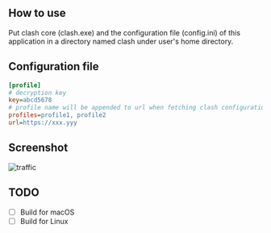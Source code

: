 ## How to use

Put clash core (clash.exe) and the configuration file (config.ini) of this application in a directory named clash under user's home directory.

## Configuration file

```ini
[profile]
# decryption key
key=abcd5678
# profile name will be appended to url when fetching clash configuration
profiles=profile1, profile2
url=https://xxx.yyy
```

## Screenshot

![traffic](http://ovs.wduiu.top/ClashQ_Traffic.png)

## TODO

- [ ] Build for macOS
- [ ] Build for Linux
